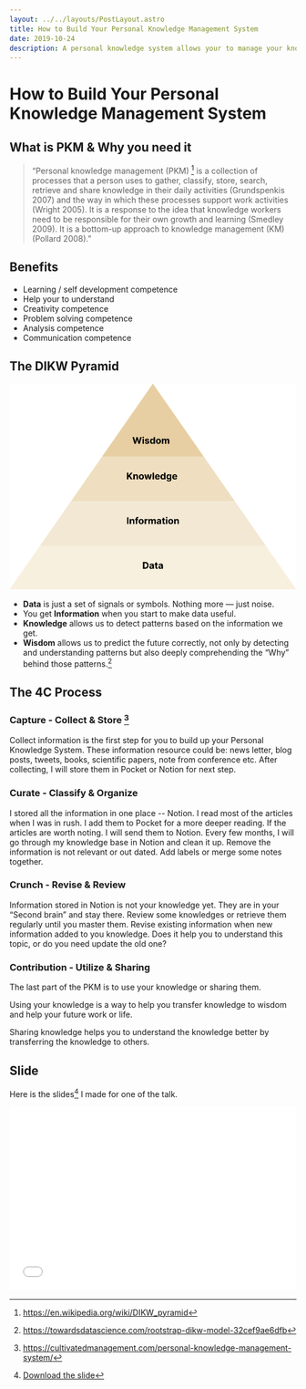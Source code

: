```yaml
---
layout: ../../layouts/PostLayout.astro
title: How to Build Your Personal Knowledge Management System
date: 2019-10-24
description: A personal knowledge system allows your to manage your knowledge in an organized way and transfer them to wisdom.
---
```


# How to Build Your Personal Knowledge Management System

## What is PKM & Why you need it

> “Personal knowledge management (PKM) [^wiki] is a collection of processes that a person uses to gather, classify, store, search, retrieve and share knowledge in their daily activities (Grundspenkis 2007) and the way in which these processes support work activities (Wright 2005). It is a response to the idea that knowledge workers need to be responsible for their own growth and learning (Smedley 2009). It is a bottom-up approach to knowledge management (KM) (Pollard 2008).”

## Benefits

* Learning / self development competence
* Help your to understand
* Creativity competence
* Problem solving competence
* Analysis competence
* Communication competence

## The DIKW Pyramid

![](/images/pkm-02.svg)

* **Data** is just a set of signals or symbols. Nothing more — just noise.
* You get **Information** when you start to make data useful.
* **Knowledge** allows us to detect patterns based on the information we get.
* **Wisdom** allows us to predict the future correctly, not only by detecting and understanding patterns but also deeply comprehending the “Why” behind those patterns.[^3]

## The 4C Process 

### Capture - Collect & Store [^4Cs]

Collect information is the first step for you to build up your Personal Knowledge System. These information resource could be: news letter, blog posts, tweets, books, scientific papers, note from conference etc. After collecting, I will store them in Pocket or Notion for next step.

### Curate - Classify & Organize

I stored all the information in one place -- Notion. I read most of the articles when I was in rush. I add them to Pocket for a more deeper reading. If the articles are worth noting. I will send them to Notion. Every few months, I will go through my knowledge base in Notion and clean it up. Remove the information is not relevant or out dated. Add labels or merge some notes together.

### Crunch - Revise & Review

Information stored in Notion is not your knowledge yet. They are in your “Second brain” and stay there. Review some knowledges or retrieve them regularly until you master them. Revise existing information when new information added to you knowledge. Does it help you to understand this topic, or do you need update the old one?

### Contribution - Utilize & Sharing

The last part of the PKM is to use your knowledge or sharing them.

Using your knowledge is a way to help you transfer knowledge to wisdom and help your future work or life.

Sharing knowledge helps you to understand the knowledge better by transferring the knowledge to others.

## Slide

Here is the slides[^slide] I made for one of the talk.

<iframe src="/files/pkm.pdf#view=fitH" width="100%" height = "320px" style="border:none"></iframe>


[^4Cs]: https://cultivatedmanagement.com/personal-knowledge-management-system/
[^wiki]: https://en.wikipedia.org/wiki/DIKW_pyramid
[^3]: https://towardsdatascience.com/rootstrap-dikw-model-32cef9ae6dfb
[^slide]: [Download the slide](/files/PKM.pdf)